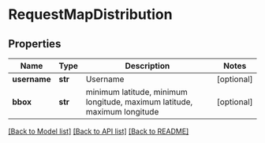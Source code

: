 # RequestMapDistribution

## Properties
Name | Type | Description | Notes
------------ | ------------- | ------------- | -------------
**username** | **str** | Username | [optional] 
**bbox** | **str** | minimum latitude, minimum longitude, maximum latitude, maximum longitude | [optional] 

[[Back to Model list]](../README.md#documentation-for-models) [[Back to API list]](../README.md#documentation-for-api-endpoints) [[Back to README]](../README.md)


